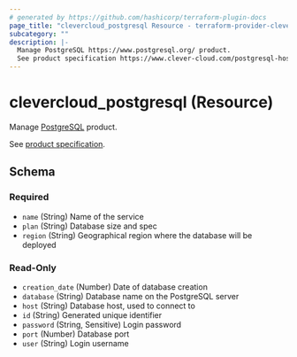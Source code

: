 ```yaml
---
# generated by https://github.com/hashicorp/terraform-plugin-docs
page_title: "clevercloud_postgresql Resource - terraform-provider-clevercloud"
subcategory: ""
description: |-
  Manage PostgreSQL https://www.postgresql.org/ product.
  See product specification https://www.clever-cloud.com/postgresql-hosting/.
---
```


# clevercloud_postgresql (Resource)

Manage [PostgreSQL](https://www.postgresql.org/) product.
			
See [product specification](https://www.clever-cloud.com/postgresql-hosting/).



<!-- schema generated by tfplugindocs -->
## Schema

### Required

- `name` (String) Name of the service
- `plan` (String) Database size and spec
- `region` (String) Geographical region where the database will be deployed

### Read-Only

- `creation_date` (Number) Date of database creation
- `database` (String) Database name on the PostgreSQL server
- `host` (String) Database host, used to connect to
- `id` (String) Generated unique identifier
- `password` (String, Sensitive) Login password
- `port` (Number) Database port
- `user` (String) Login username


